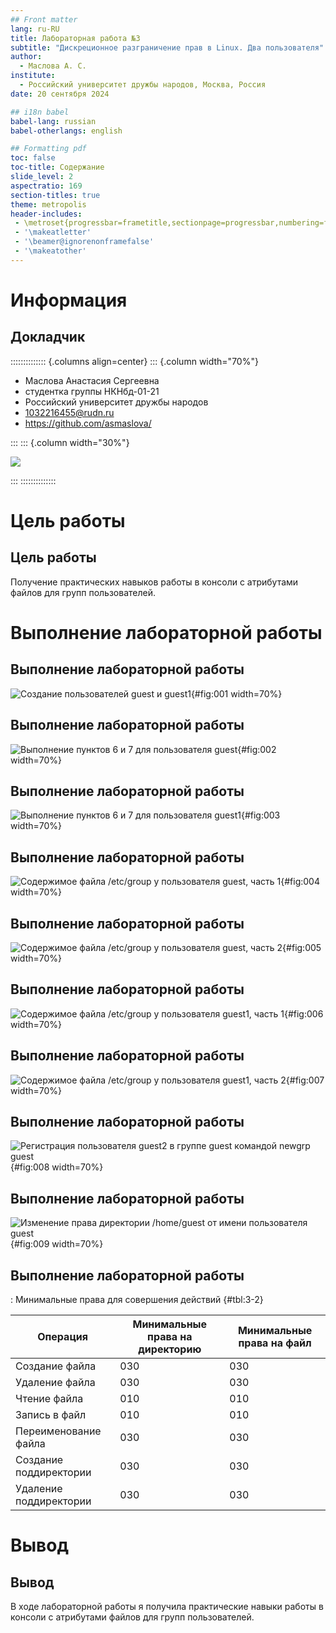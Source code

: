 ```yaml
---
## Front matter
lang: ru-RU
title: Лабораторная работа №3
subtitle: "Дискреционное разграничение прав в Linux. Два пользователя"
author:
  - Маслова А. С.
institute:
  - Российский университет дружбы народов, Москва, Россия
date: 20 сентября 2024

## i18n babel
babel-lang: russian
babel-otherlangs: english

## Formatting pdf
toc: false
toc-title: Содержание
slide_level: 2
aspectratio: 169
section-titles: true
theme: metropolis
header-includes:
 - \metroset{progressbar=frametitle,sectionpage=progressbar,numbering=fraction}
 - '\makeatletter'
 - '\beamer@ignorenonframefalse'
 - '\makeatother'
---
```


# Информация

## Докладчик

:::::::::::::: {.columns align=center}
::: {.column width="70%"}

  * Маслова Анастасия Сергеевна
  * студентка группы НКНбд-01-21
  * Российский университет дружбы народов
  * [1032216455@rudn.ru](mailto:1032216455@rudn.ru)
  * <https://github.com/asmaslova/>

:::
::: {.column width="30%"}

![](./image/me.JPG)

:::
::::::::::::::

# Цель работы

## Цель работы

Получение практических навыков работы в консоли с атрибутами файлов для групп пользователей.

# Выполнение лабораторной работы

## Выполнение лабораторной работы

![Создание пользователей guest и guest1](image/18.png){#fig:001 width=70%}

## Выполнение лабораторной работы

![Выполнение пунктов 6 и 7 для пользователя guest](image/1.png){#fig:002 width=70%}

## Выполнение лабораторной работы

![Выполнение пунктов 6 и 7 для пользователя guest1](image/19.png){#fig:003 width=70%}

## Выполнение лабораторной работы

![Содержимое файла /etc/group у пользователя guest, часть 1](image/2.png){#fig:004 width=70%}

## Выполнение лабораторной работы

![Содержимое файла /etc/group у пользователя guest, часть 2](image/3.png){#fig:005 width=70%}

## Выполнение лабораторной работы

![Содержимое файла /etc/group у пользователя guest1, часть 1](image/4.png){#fig:006 width=70%}

## Выполнение лабораторной работы

![Содержимое файла /etc/group у пользователя guest1, часть 2](image/5.png){#fig:007 width=70%}

## Выполнение лабораторной работы

![Регистрация пользователя guest2 в группе guest командой newgrp guest](image/20.png){#fig:008 width=70%}

## Выполнение лабораторной работы

![Изменение права директории /home/guest от имени пользователя guest](image/21.png){#fig:009 width=70%}

## Выполнение лабораторной работы

: Минимальные права для совершения действий {#tbl:3-2}

|        Операция        | Минимальные права на директорию | Минимальные права на файл |
|------------------------|---------------------------------|---------------------------|
| Создание файла | 030 | 030 |
| Удаление файла | 030 | 030 |
| Чтение файла | 010 | 010 |
| Запись в файл | 010 | 010 |
| Переименование файла | 030 | 030 |
| Создание поддиректории | 030 | 030 |
| Удаление поддиректории | 030 | 030 |

# Вывод

## Вывод

В ходе лабораторной работы я получила практические навыки работы в консоли с атрибутами файлов для групп пользователей. 